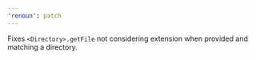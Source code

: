 ```yaml
---
'renoun': patch
---
```


Fixes `<Directory>.getFile` not considering extension when provided and matching a directory.
